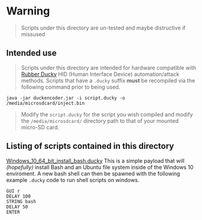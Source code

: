 # Warning

> Scripts under this directory are un-tested and maybe distructive if missused

## Intended use

> Scripts under this directory are intended for hardware compatible with
> [Rubber Ducky](https://github.com/hak5darren/USB-Rubber-Ducky/wiki) HID (Human
> Interface Device) automation/attack methods. Scripts that have a `.ducky`
> suffix **must** be recompiled via the following command prior to being used.

```
java -jar duckencoder.jar -i script.ducky -o /media/microsdcard/inject.bin
```

> Modify the `script.ducky` for the script you wish compiled and modify the
> `/media/microsdcard/` directory path to that of your mounted micro-SD card.

## Listing of scripts contained in this directory

[Windows_10_64_bit_install_bash.ducky](Windows_10_64_bit_install_bash.ducky)
 This is a simple payload that will *(hopefully)* install Bash and an Ubuntu
 file system inside of the Windows 10 enviroment. A new bash shell can then
 be spawned with the following example `.ducky` code to run shell scripts on
 windows.

```
GUI r
DELAY 100
STRING bash
DELAY 50
ENTER
```
